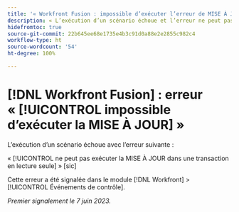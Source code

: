 ```yaml
---
title: '« Workfront Fusion : impossible d’exécuter l’erreur de MISE À JOUR »'
description: « L’exécution d’un scénario échoue et l’erreur ne peut pas exécuter la MISE À JOUR dans une transaction en lecture seule. »
hidefromtoc: true
source-git-commit: 22b645ee68e1735e4b3c91d0a88e2e2855c982c4
workflow-type: ht
source-wordcount: '54'
ht-degree: 100%

---
```



# [!DNL Workfront Fusion] : erreur « [!UICONTROL impossible d’exécuter la MISE À JOUR] »

L’exécution d’un scénario échoue avec l’erreur suivante :

« [!UICONTROL ne peut pas exécuter la MISE À JOUR dans une transaction en lecture seule] » [sic]

Cette erreur a été signalée dans le module [!DNL Workfront] > [!UICONTROL Événements de contrôle].

_Premier signalement le 7 juin 2023._


